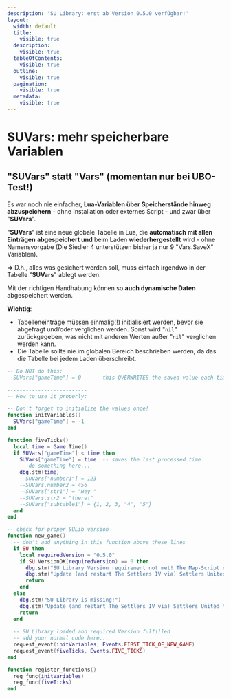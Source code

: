 ```yaml
---
description: 'SU Library: erst ab Version 0.5.0 verfügbar!'
layout:
  width: default
  title:
    visible: true
  description:
    visible: true
  tableOfContents:
    visible: true
  outline:
    visible: true
  pagination:
    visible: true
  metadata:
    visible: true
---
```


# SUVars: mehr speicherbare Variablen

## "SUVars" statt "Vars" (momentan nur bei UBO-Test!)

Es war noch nie einfacher, **Lua-Variablen über Speicherstände hinweg abzuspeichern** - ohne Installation oder externes Script - und zwar über "**SUVars**".

"**SUVars**" ist eine neue globale Tabelle in Lua, die **automatisch mit allen Einträgen** **abgespeichert und** beim Laden **wiederhergestellt** wird - ohne Namensvorgabe (Die Siedler 4 unterstützen bisher ja nur 9 "Vars.SaveX" Variablen).

⇒ D.h., alles was gesichert werden soll, muss einfach irgendwo in der Tabelle "**SUVars**" ablegt werden.&#x20;

Mit der richtigen Handhabung können so **auch dynamische Daten** abgespeichert werden.



**Wichtig**:

* Tabelleneinträge müssen einmalig(!) initialisiert werden, bevor sie abgefragt und/oder verglichen werden. Sonst wird "`nil`" zurückgegeben, was nicht mit anderen Werten außer "`nil`" verglichen werden kann.
* Die Tabelle sollte nie im globalen Bereich beschrieben werden, da das die Tabelle bei jedem Laden überschreibt.

```lua
-- Do NOT do this:
--SUVars["gameTime"] = 0    -- this OVERWRITES the saved value each time you load it!

--------------------------
-- How to use it properly:

-- Don't forget to initialize the values once!
function initVariables()
  SUVars["gameTime"] = -1
end

function fiveTicks()
  local time = Game.Time()
  if SUVars["gameTime"] < time then
    SUVars["gameTime"] = time  -- saves the last processed time
    -- do something here...
    dbg.stm(time)
    --SUVars["number1"] = 123
    --SUVars.number2 = 456
    --SUVars["str1"] = "Hey "
    --SUVars.str2 = "there!"
    --SUVars["subtable1"] = {1, 2, 3, "4", "5"}
  end
end

-- check for proper SULib version
function new_game()
  -- don't add anything in this function above these lines
  if SU then
    local requiredVersion = "0.5.0"
    if SU.VersionOK(requiredVersion) == 0 then
      dbg.stm("SU Library Version requirement not met! The Map-Script needs at least Version "..requiredVersion..", you have Version "..SU.VERSION.."!")
      dbg.stm("Update (and restart The Settlers IV via) Settlers United to get the latest Version installed.")
      return
    end
  else
    dbg.stm("SU Library is missing!")
    dbg.stm("Update (and restart The Settlers IV via) Settlers United to get the latest Version installed.")
    return
  end
  
  -- SU Library loaded and required Version fulfilled
  -- add your normal code here...
  request_event(initVariables, Events.FIRST_TICK_OF_NEW_GAME)
  request_event(fiveTicks, Events.FIVE_TICKS)
end

function register_functions()
  reg_func(initVariables)
  reg_func(fiveTicks)
end
```
